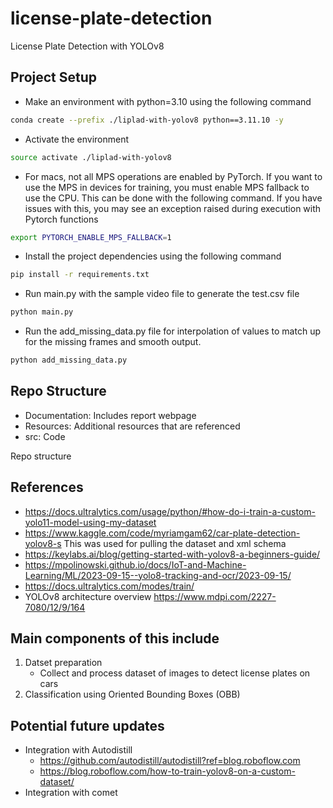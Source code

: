 # license-plate-detection
License Plate Detection with YOLOv8 

## Project Setup

* Make an environment with python=3.10 using the following command 
``` bash
conda create --prefix ./liplad-with-yolov8 python==3.11.10 -y
```
* Activate the environment
``` bash
source activate ./liplad-with-yolov8 
``` 
* For macs, not all MPS operations are enabled by PyTorch. If you want to use the MPS in devices for training, you must enable MPS fallback to use the CPU. This can be done with the following command. If you have issues with this, you may see an exception raised during execution with Pytorch functions
```bash
export PYTORCH_ENABLE_MPS_FALLBACK=1
```

* Install the project dependencies using the following command 
```bash
pip install -r requirements.txt
```
* Run main.py with the sample video file to generate the test.csv file 
``` python
python main.py
```
* Run the add_missing_data.py file for interpolation of values to match up for the missing frames and smooth output.
```python
python add_missing_data.py

```

## Repo Structure
* Documentation: Includes report webpage 
* Resources: Additional resources that are referenced 
* src: Code 

Repo structure 
## References 
* https://docs.ultralytics.com/usage/python/#how-do-i-train-a-custom-yolo11-model-using-my-dataset
* https://www.kaggle.com/code/myriamgam62/car-plate-detection-yolov8-s This was used for pulling the dataset and xml schema
* https://keylabs.ai/blog/getting-started-with-yolov8-a-beginners-guide/
* https://mpolinowski.github.io/docs/IoT-and-Machine-Learning/ML/2023-09-15--yolo8-tracking-and-ocr/2023-09-15/
* https://docs.ultralytics.com/modes/train/
* YOLOv8 architecture overview https://www.mdpi.com/2227-7080/12/9/164 

## Main components of this include 
1. Datset preparation 
    - Collect and process dataset of images to detect license plates on cars 
2. Classification using Oriented Bounding Boxes (OBB) 

## Potential future updates 
* Integration with Autodistill 
    * https://github.com/autodistill/autodistill?ref=blog.roboflow.com
    * https://blog.roboflow.com/how-to-train-yolov8-on-a-custom-dataset/ 
* Integration with comet
